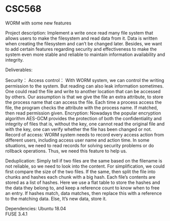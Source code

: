 # CSC568
WORM with some new features

Project description:
Implement a write once read many file system that allows users to make the filesystem and read data from it. Data is written when creating the filesystem and can’t be changed later. Besides, we want to add certain features regarding security and effectiveness to make the system even more stable and reliable to maintain information availability and integrity.


Deliverables:

Security：
Access control：
With WORM system, we can control the writing permission to the system. But reading can also leak information sometimes. One could read the file and write to another location that can be accessed by others.
Our assumption is that we give the file an extra attribute, to store the process name that can access the file. Each time a process access the file, the program checks the attribute with the process name. If matched, then read permission given.
Encryption:
Nowadays the popular encryption algorithm AES-GCM provides the protection of both the confidentiality and integrity of files that is, without the key, one cannot read the original file and with the key, one can verify whether the file has been changed or not.
Record of access:
WORM system needs to record every access action from different users, including access user name and action time. In some situations, we need to read records for solving security problems or do rollback operations. Thus, we need this feature to help us.
 
Deduplication:
Simply tell if two files are the same based on the filename is not reliable, so we need to look into the content. For simplification, we could first compare the size of the two files. If the same, then split the file into chunks and hashes each chunk with a big hash. Each file’s contents are stored as a list of hashes. Here we use a flat table to store the hashes and the data they belong to, and keep a reference count to know when to free an entry. If hashes match, data matches, then replace this with a reference to the matching data. Else, It’s new data, store it.


Dependencies:
Ubuntu 18.04  
FUSE 3.4.1


